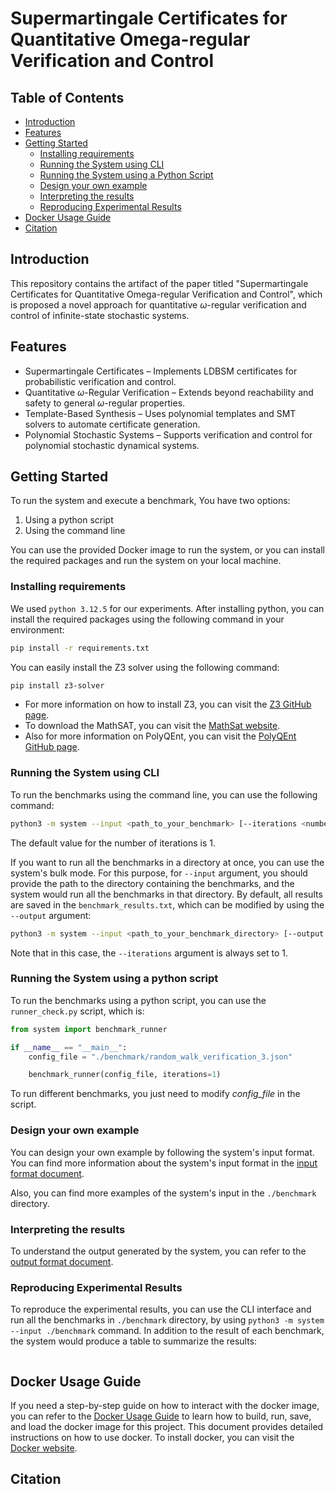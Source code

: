 # Supermartingale Certificates for Quantitative Omega-regular Verification and Control

## Table of Contents

- [Introduction](#introduction)
- [Features](#features)
- [Getting Started](#getting-started)
  - [Installing requirements](#installing-requirements)
  - [Running the System using CLI](#running-the-system-using-cli)
  - [Running the System using a Python Script](#running-the-system-using-a-python-script)
  - [Design your own example](#design-your-own-example)
  - [Interpreting the results](#interpreting-the-results)
  - [Reproducing Experimental Results](#reproducing-experimental-results)
- [Docker Usage Guide](#docker-usage-guide)
- [Citation](#citation)


## Introduction 
This repository contains the artifact of the paper titled 
"Supermartingale Certificates for Quantitative Omega-regular Verification and Control", 
which is proposed a novel approach for quantitative $\omega$-regular verification and control of infinite-state stochastic systems.



## Features

- Supermartingale Certificates – Implements LDBSM certificates for probabilistic verification and control.
- Quantitative $\omega$-Regular Verification – Extends beyond reachability and safety to general $\omega$-regular properties.
- Template-Based Synthesis – Uses polynomial templates and SMT solvers to automate certificate generation.
- Polynomial Stochastic Systems – Supports verification and control for polynomial stochastic dynamical systems.


## Getting Started

To run the system and execute a benchmark, You have two options:
1. Using a python script
2. Using the command line

You can use the provided Docker image to run the system, or you can install the required packages and run the system on your local machine.

### Installing requirements

We used `python 3.12.5` for our experiments. After installing python, you can install the required packages using the following command in your environment:

```bash
pip install -r requirements.txt
```

You can easily install the Z3 solver using the following command:

```bash
pip install z3-solver
```

- For more information on how to install Z3, you can visit the [Z3 GitHub page](https://github.com/Z3Prover/z3).
- To download the MathSAT, you can visit the [MathSat website](https://mathsat.fbk.eu/download.html).
- Also for more information on PolyQEnt, you can visit the [PolyQEnt GitHub page](https://github.com/ChatterjeeGroup-ISTA/polyqent).


### Running the System using CLI

To run the benchmarks using the command line, you can use the following command:

```bash
python3 -m system --input <path_to_your_benchmark> [--iterations <number_of_iterations>]
```
The default value for the number of iterations is 1.

If you want to run all the benchmarks in a directory at once, you can use the system's bulk mode. 
For this purpose, for `--input` argument, you should provide the path to the directory containing the benchmarks, and the system would run all the benchmarks in that directory.
By default, all results are saved in the `benchmark_results.txt`, which can be modified by using the `--output` argument:

```bash
python3 -m system --input <path_to_your_benchmark_directory> [--output <output_file_name>]
```
Note that in this case, the `--iterations` argument is always set to 1.

### Running the System using a python script

To run the benchmarks using a python script, you can use the `runner_check.py` script, which is:

```python
from system import benchmark_runner

if __name__ == "__main__":
    config_file = "./benchmark/random_walk_verification_3.json"

    benchmark_runner(config_file, iterations=1)
```

To run different benchmarks, you just need to modify _config_file_ in the script.


### Design your own example

You can design your own example by following the system's input format. You can find more information about the system's input format in the [input format document](./Documents/input_format.md).

Also, you can find more examples of the system's input in the `./benchmark` directory.


### Interpreting the results

To understand the output generated by the system, 
you can refer to the [output format document](./Documents/output_format.md).


### Reproducing Experimental Results

To reproduce the experimental results, 
you can use the CLI interface and run all the benchmarks in `./benchmark` directory, 
by using `python3 -m system --input ./benchmark` command.
In addition to the result of each benchmark, 
the system would produce a table to summarize the results:

```text

```


## Docker Usage Guide

If you need a step-by-step guide on how to interact with the docker image, you can refer to the [Docker Usage Guide](./Documents/docker.md) to learn how to build, run, save, and load the docker image for this project.
This document provides detailed instructions on how to use docker. To install docker, you can visit the [Docker website](https://www.docker.com/get-started/).


## Citation
